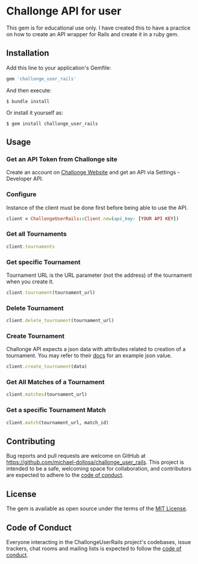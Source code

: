 # Challonge API for user

This gem is for educational use only. I have created this to have a practice on how to create an API wrapper for Rails and create it in a ruby gem.


## Installation

Add this line to your application's Gemfile:

```ruby
gem 'challonge_user_rails'
```

And then execute:

    $ bundle install

Or install it yourself as:

    $ gem install challonge_user_rails

## Usage

### Get an API Token from Challonge site
Create an account on [Challonge Website](https://challonge.com) and get an API via Settings - Developer API.

### Configure
Instance of the client must be done first before being able to use the API.

```ruby
client = ChallongeUserRails::Client.new(api_key: [YOUR API KEY])
```

### Get all Tournaments

```ruby
client.tournaments
```

### Get specific Tournament
Tournament URL is the URL parameter (not the address) of the tournament when you create it.

```ruby
client.tournament(tournament_url)
```

### Delete Tournament
```ruby
client.delete_tournament(tournament_url)
```

### Create Tournament
Challonge API expects a json data with attributes related to creation of a tournament. You may refer to their [docs](https://api.challonge.com/v2/api_docs/single_swagger_doc#!/Tournament/createTournament) for an example json value.
```ruby
client.create_tournament(data)
```

### Get All Matches of a Tournament
```ruby
client.matches(tournament_url)
```

### Get a specific Tournament Match
```ruby
client.match(tournament_url, match_id)
```

## Contributing

Bug reports and pull requests are welcome on GitHub at https://github.com/michael-dollosa/challonge_user_rails. This project is intended to be a safe, welcoming space for collaboration, and contributors are expected to adhere to the [code of conduct](https://github.com/michael-dollosa/challonge_user_rails/blob/master/CODE_OF_CONDUCT.md).


## License

The gem is available as open source under the terms of the [MIT License](https://opensource.org/licenses/MIT).

## Code of Conduct

Everyone interacting in the ChallongeUserRails project's codebases, issue trackers, chat rooms and mailing lists is expected to follow the [code of conduct](https://github.com/michael-dollosa/challonge_user_rails/blob/master/CODE_OF_CONDUCT.md).
